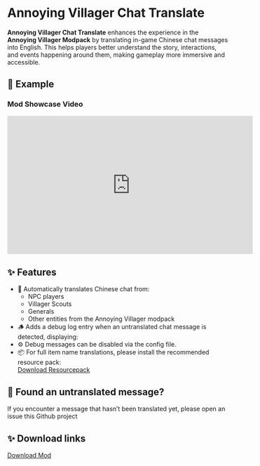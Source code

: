 # Annoying Villager Chat Translate

**Annoying Villager Chat Translate** enhances the experience in the **Annoying Villager Modpack** by translating in-game Chinese chat messages into English. This helps players better understand the story, interactions, and events happening around them, making gameplay more immersive and accessible.

## 📸 Example

### Mod Showcase Video

<iframe width="560" height="315" src="https://www.youtube.com/embed/knba9VnqAMk"
title="Mod Showcase" frameborder="0" allow="accelerometer; autoplay; clipboard-write; encrypted-media; gyroscope; picture-in-picture" allowfullscreen></iframe>

## ✨ Features

- 🔄 Automatically translates Chinese chat from:
    - NPC players
    - Villager Scouts
    - Generals
    - Other entities from the Annoying Villager modpack
- 🪵 Adds a debug log entry when an untranslated chat message is detected, displaying:
- ⚙️ Debug messages can be disabled via the config file.
- 📦 For full item name translations, please install the recommended resource pack:  
  [Download Resourcepack](https://www.curseforge.com/minecraft/texture-packs/annoying-villager-item-translate)

## 🐞 Found an untranslated message?

If you encounter a message that hasn’t been translated yet, please open an issue this Github project

## ✨ Download links
[Download Mod](https://www.curseforge.com/minecraft/mc-mods/annoying-villager-chat-translate)